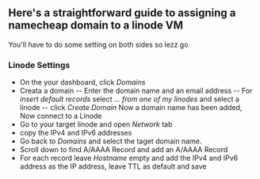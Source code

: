 ## Here's a straightforward guide to assigning a namecheap domain to a linode VM  
You'll have to do some setting on both sides so lezz go

### Linode Settings
- On the your dashboard, click _Domains_
- Creata a domain
-- Enter the domain name and an email address
-- For _insert default records_ select _... from one of my linodes_ and select a linode
-- click _Create Domain_
Now a domain name has been added, Now connect to a Linode
- Go to your target linode and open _Network_ tab
- copy the IPv4 and IPv6 addresses
- Go back to _Domains_ and select the taget domain name.
- Scroll down to find A/AAAA Record and add an A/AAAA Record
- For each record leave _Hostname_ empty and add the IPv4 and IPv6 address as the IP address, leave TTL as default and save
